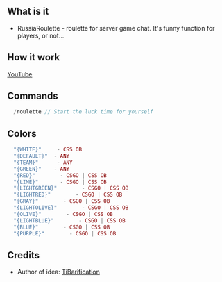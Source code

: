 ## What is it
* RussiaRoulette - roulette for server game chat. It's funny function for players, or not...

## How it work
[YouTube](https://youtu.be/EvK2QtCxHQY)

## Commands
```php
  /roulette // Start the luck time for yourself
```

## Colors
```php
  "{WHITE}"     - CSS OB
  "{DEFAULT}"  - ANY
  "{TEAM}"      - ANY
  "{GREEN}"    - ANY
  "{RED}"        - CSGO | CSS OB
  "{LIME}"       - CSGO | CSS OB
  "{LIGHTGREEN}"        - CSGO | CSS OB
  "{LIGHTRED}"        - CSGO | CSS OB
  "{GRAY}"        - CSGO | CSS OB
  "{LIGHTOLIVE}"        - CSGO | CSS OB
  "{OLIVE}"        - CSGO | CSS OB
  "{LIGHTBLUE}"        - CSGO | CSS OB
  "{BLUE}"        - CSGO | CSS OB
  "{PURPLE}"        - CSGO | CSS OB
```

## Credits
* Author of idea: [TiBarification](https://github.com/TiBarification)
